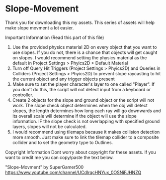 # Slope-Movement

Thank you for downloading this my assets. This series of assets will help make slope movment a lot easier.

Important Information (Read this part of this file)
1. Use the provided physics material 2D on every object that you want to use slopes. If you do not, there is a chance that objects will get caught on slopes. I would recommend setting the physics material as the default in Project Settings > Phyics2D > Default Material
2. Turn off Query Hit Triggers (Project Settings > Phyics2D) and Queries in Colliders (Project Settings > Phyics2D) to prevent slope raycasting to hit the current object and any trigger objects present
3. Make sure to set the player character's layer to one called "Player". If you don't do this, the script will not detect input from a keyboard or controller.
4. Create 2 objects for the slope and ground object or the script will not work. The slope check object determines when the obj will detect slopes, the length determines how long each ray will go downwards and its overall scale will determine if the object will use the slope information. IF the slope check is not overlapping with specified ground layers, slopes will not be calculated. 
5. I would recommend using tilemaps because it makes collision detection more smooth. Just make sure to link the tilemap collider to a composite collider and to set the geometry type to Outlines. 

Copyright Information
Dont worry about copyright for these assets. If you want to credit me you can copy/paste the text below.

"Slope-Movment" by SuperGamer500 https://www.youtube.com/channel/UCdIrqcHNYux_0OSNiFJHNZQ


    
    

